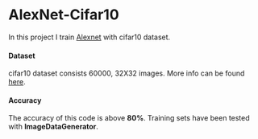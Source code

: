 # AlexNet-Cifar10

In this project I train [Alexnet](https://www.learnopencv.com/understanding-alexnet/) with cifar10 dataset.

#### Dataset      

cifar10 dataset consists 60000, 32X32 images. More info can be found [here](https://www.cs.toronto.edu/~kriz/cifar.html).       
#### Accuracy         

The accuracy of this code is above **80%**. Training sets have been tested with **ImageDataGenerator**.                           
